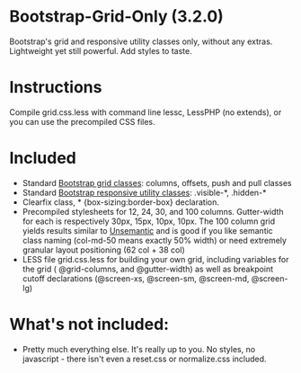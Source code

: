 Bootstrap-Grid-Only (3.2.0)
===================

Bootstrap's grid and responsive utility classes only, without any extras. Lightweight yet still powerful. Add styles to taste. 

# Instructions
Compile grid.css.less with command line lessc, LessPHP (no extends), or you can use the precompiled CSS files.

# Included
- Standard [Bootstrap grid classes](http://getbootstrap.com/css/#grid): columns, offsets, push and pull classes
- Standard [Bootstrap responsive utility classes](http://getbootstrap.com/css/#responsive-utilities): .visible-\*, .hidden-\*
- Clearfix class, * {box-sizing:border-box} declaration. 
- Precompiled stylesheets for 12, 24, 30, and 100 columns. Gutter-width for each is respectively 30px, 15px, 10px, 10px. The 100 column grid yields results similar to [Unsemantic](http://unsemantic.com/) and is good if you like semantic class naming (col-md-50 means exactly 50% width) or need extremely granular layout positioning (62 col + 38 col) 
- LESS file grid.css.less for building your own grid, including variables for the grid ( @grid-columns, and @gutter-width) as well as breakpoint cutoff declarations (@screen-xs, @screen-sm, @screen-md, @screen-lg)

# What's not included:
- Pretty much everything else. It's really up to you. No styles, no javascript - there isn't even a reset.css or normalize.css included. 
